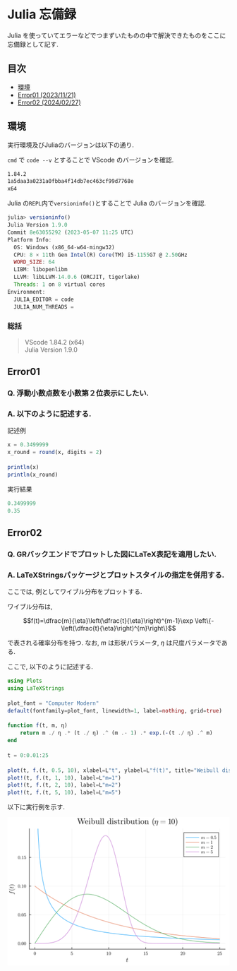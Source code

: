 # Julia 忘備録  

Julia を使っていてエラーなどでつまずいたものの中で解決できたものをここに忘備録として記す.

## 目次

- [環境](#環境)
- [Error01 (2023/11/21)](#error01)
- [Error02 (2024/02/27)](#error02)

## 環境  

実行環境及びJuliaのバージョンは以下の通り.

`cmd` で `code --v` とすることで VScode のバージョンを確認.

```cmd
1.84.2
1a5daa3a0231a0fbba4f14db7ec463cf99d7768e
x64
```

Julia の`REPL`内で`versioninfo()`とすることで Julia のバージョンを確認. 

```julia
julia> versioninfo()
Julia Version 1.9.0
Commit 8e63055292 (2023-05-07 11:25 UTC)
Platform Info:
  OS: Windows (x86_64-w64-mingw32)
  CPU: 8 × 11th Gen Intel(R) Core(TM) i5-1155G7 @ 2.50GHz
  WORD_SIZE: 64
  LIBM: libopenlibm
  LLVM: libLLVM-14.0.6 (ORCJIT, tigerlake)
  Threads: 1 on 8 virtual cores
Environment:
  JULIA_EDITOR = code
  JULIA_NUM_THREADS =
```

### 総括

> VScode 1.84.2 (x64)  
> Julia Version 1.9.0

## Error01

### Q. 浮動小数点数を小数第２位表示にしたい.  

### A. 以下のように記述する.  

記述例  

```julia
x = 0.3499999
x_round = round(x, digits = 2)

println(x)
println(x_round)
```

実行結果  

```julia
0.3499999
0.35
```

## Error02

### Q. GRバックエンドでプロットした図にLaTeX表記を適用したい.

### A. LaTeXStringsパッケージとプロットスタイルの指定を併用する. 

ここでは, 例としてワイブル分布をプロットする.

ワイブル分布は,
```math
f(t)=\dfrac{m}{\eta}\left(\dfrac{t}{\eta}\right)^{m-1}\exp \left\{-\left(\dfrac{t}{\eta}\right)^{m}\right\}
```
で表される確率分布を持つ.
なお, $m$ は形状パラメータ, $\eta$ は尺度パラメータである. 

ここで, 以下のように記述する.

```julia
using Plots
using LaTeXStrings

plot_font = "Computer Modern"
default(fontfamily=plot_font, linewidth=1, label=nothing, grid=true)

function f(t, m, η)
    return m ./ η .* (t ./ η) .^ (m .- 1) .* exp.(-(t ./ η) .^ m)
end

t = 0:0.01:25

plot(t, f.(t, 0.5, 10), xlabel=L"t", ylabel=L"f(t)", title="Weibull distribution (\$η=10\$)", ylims=(-0.01, 0.2), label=L"m=0.5", dpi=300)
plot!(t, f.(t, 1, 10), label=L"m=1")
plot!(t, f.(t, 2, 10), label=L"m=2")
plot!(t, f.(t, 5, 10), label=L"m=5")
```

以下に実行例を示す. 

<div align="center" max-width: 65%;>
<img src="weibull.png" alt="Weibull">
</div>
